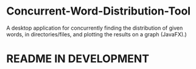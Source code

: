# Concurrent-Word-Distribution-Tool
A desktop application for concurrently finding the distribution of given words, in directories/files, and plotting the results on a graph (JavaFX).)
# README IN DEVELOPMENT
